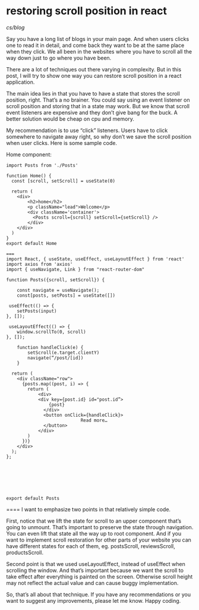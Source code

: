 # restoring scroll position in react

*cs/blog*

Say you have a long list of blogs in your main page. And when users clicks one to read it in detail, and come back they want to be at the same place when they click. We all been in the websites where you have to scroll all the way down just to go where you have been. 

There are a lot of techniques out there varying in complexity. But in this post, I will try to show one way you can restore scroll position in a react application.

The main idea lies in that you have to have a state that stores the scroll position, right. That’s a no brainer. You could say using an event listener on scroll position and storing that in a state may work. But we know that scroll event listeners are expensive and they don’t give bang for the buck. A better solution would be cheap on cpu and memory.

My recommendation is to use “click” listeners. Users have to click somewhere to navigate away right, so why don’t we save the scroll position when user clicks. Here is some sample code.

Home component:
```
import Posts from './Posts'

function Home() {
  const [scroll, setScroll] = useState(0)

  return (
    <div>
        <h2>home</h2>
        <p className="lead">Welcome</p>
        <div className='container'>
          <Posts scroll={scroll} setScroll={setScroll} />
        </div>
    </div>
  )
}
export default Home

===
import React, { useState, useEffect, useLayoutEffect } from 'react'
import axios from 'axios'
import { useNavigate, Link } from "react-router-dom"

function Posts({scroll, setScroll}) {
  
    const navigate = useNavigate();
    const[posts, setPosts] = useState([])

 useEffect(() => {
    setPosts(input)
}, []);

 useLayoutEffect(() => {
    window.scrollTo(0, scroll)
}, []);

    function handleClick(e) {
        setScroll(e.target.clientY)
        navigate(“/post/[id])
    }

  return (
    <div className="row">
      {posts.map((post, i) => {
        return (
            <div>
            <div key={post.id} id="post.id”>
                {post}
              </div>
              <button onClick={handleClick}>
                            Read more…
              </button>
            </div>
        )
      })}
    </div>
  );
};







export default Posts
```

====
I want to emphasize two points in that relatively simple code.

First, notice that we lift the state for scroll to an upper component that’s going to unmount. That’s important to preserve the state through navigation. You can even lift that state all the way up to root component. And if you want to implement scroll restoration for other parts of your website you can have different states for each of them, eg. postsScroll, reviewsScroll, productsScroll. 

Second point is that we used useLayoutEffect, instead of useEffect when scrolling the window. And that’s important because we want the scroll to take effect after everything is painted on the screen. Otherwise scroll height may not reflect the actual value and can cause buggy implementation.

So, that’s all about that technique. If you have any recommendations or you want to suggest any improvements, please let me know. Happy coding.

